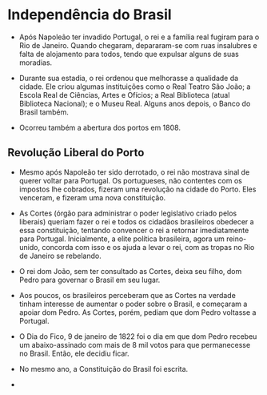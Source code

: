 # Independência do Brasil

- Após Napoleão ter invadido Portugal, o rei e a família real fugiram para o Rio de Janeiro. Quando chegaram, depararam-se com ruas insalubres e falta de alojamento para todos, tendo que expulsar alguns de suas moradias. 

- Durante sua estadia, o rei ordenou que melhorasse a qualidade da cidade. Ele criou algumas instituições como o Real Teatro São João; a Escola Real de Ciências, Artes e Ofícios; a Real Biblioteca (atual Biblioteca Nacional); e o Museu Real. Alguns anos depois, o Banco do Brasil também.

- Ocorreu também a abertura dos portos em 1808.

## Revolução Liberal do Porto

- Mesmo após Napoleão ter sido derrotado, o rei não mostrava sinal de querer voltar para Portugal. Os portugueses, não contentes com os impostos lhe cobrados, fizeram uma revolução na cidade do Porto. Eles venceram, e fizeram uma nova constituição. 

- As Cortes (órgão para administrar o poder legislativo criado pelos liberais) queriam fazer o rei e todos os cidadãos brasileiros obedecer a essa constituição, tentando convencer o rei a retornar imediatamente para Portugal. Inicialmente, a elite política brasileira, agora um reino-unido, concorda com isso e os ajuda a levar o rei, com as tropas no Rio de Janeiro se rebelando.

- O rei dom João, sem ter consultado as Cortes, deixa seu filho, dom Pedro para governar o Brasil em seu lugar.

- Aos poucos, os brasileiros perceberam que as Cortes na verdade tinham interesse de aumentar o poder sobre o Brasil, e começaram a apoiar dom Pedro. As Cortes, porém, pediam que dom Pedro voltasse a Portugal.

- O Dia do Fico, 9 de janeiro de 1822 foi o dia em que dom Pedro recebeu um abaixo-assinado com mais de 8 mil votos para que permanecesse no Brasil. Então, ele decidiu ficar.

- No mesmo ano, a Constituição do Brasil foi escrita.

- 